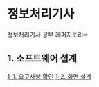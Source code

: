 # 정보처리기사 
정보처리기사 공부 레퍼지토리✏

## 1. 소프트웨어 설계
[1-1. 요구사항 확인](https://github.com/HYEONSEONG-KIM/-/blob/main/1.%20%EC%86%8C%ED%8A%B8%EC%9B%A8%EC%96%B4%20%EC%84%A4%EA%B3%84/1.%20%EC%9A%94%EA%B5%AC%EC%82%AC%ED%95%AD%20%ED%99%95%EC%9D%B8.md)
[1-2. 화면 설계](https://github.com/HYEONSEONG-KIM/Data-Processing-Engineer-Study/blob/main/1.%20%EC%86%8C%ED%8A%B8%EC%9B%A8%EC%96%B4%20%EC%84%A4%EA%B3%84/2.%ED%99%94%EB%A9%B4%EC%84%A4%EA%B3%84.md)